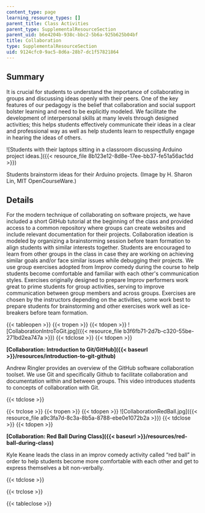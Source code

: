 ```yaml
---
content_type: page
learning_resource_types: []
parent_title: Class Activities
parent_type: SupplementalResourceSection
parent_uid: b6e4204b-938c-bbc2-5b6a-925b625b04bf
title: Collaboration
type: SupplementalResourceSection
uid: 9124cfc0-9ac5-8d6a-28b7-dc1f57821864
---
```


Summary
-------

It is crucial for students to understand the importance of collaborating in groups and discussing ideas openly with their peers. One of the key features of our pedagogy is the belief that collaboration and social support bolster learning and need to be explicitly modeled. We facilitate the development of interpersonal skills at many levels through designed activities; this helps students effectively communicate their ideas in a clear and professional way as well as help students learn to respectfully engage in hearing the ideas of others.

![Students with their laptops sitting in a classroom discussing Arduino project ideas.]({{< resource_file 8b123e12-8d8e-17ee-bb37-fe51a56ac1dd >}})  

Students brainstorm ideas for their Arduino projects. (Image by H. Sharon Lin, MIT OpenCourseWare.)

Details
-------

For the modern technique of collaborating on software projects, we have included a short GitHub tutorial at the beginning of the class and provided access to a common repository where groups can create websites and include relevant documentation for their projects. Collaboration ideation is modeled by organizing a brainstorming session before team formation to align students with similar interests together. Students are encouraged to learn from other groups in the class in case they are working on achieving similar goals and/or face similar issues while debugging their projects. We use group exercises adopted from Improv comedy during the course to help students become comfortable and familiar with each other's communication styles. Exercises originally designed to prepare Improv performers work great to prime students for group activities, serving to improve communication between group members and across groups. Exercises are chosen by the instructors depending on the activities, some work best to prepare students for brainstorming and other exercises work well as ice-breakers before team formation.

{{< tableopen >}}
{{< tropen >}}
{{< tdopen >}}
![CollaborationIntroToGit.jpg]({{< resource_file b3f6fb71-2d7b-c320-55be-271bd2ea747a >}})
{{< tdclose >}}
{{< tdopen >}}


﻿**[Collaboration: Introduction to Git/GitHub]({{< baseurl >}}/resources/introduction-to-git-github)**

Andrew Ringler provides an overview of the GitHub software collaboration toolset. We use Git and specifically Github to facilitate collaboration and documentation within and between groups. This video introduces students to concepts of collaboration with Git.  


{{< tdclose >}}

{{< trclose >}}
{{< tropen >}}
{{< tdopen >}}
﻿![CollaborationRedBall.jpg]({{< resource_file a9c3fa7d-8c3a-8b5a-8788-ebe0e1072b2a >}})
{{< tdclose >}}
{{< tdopen >}}


﻿**[Collaboration: Red Ball During Class]({{< baseurl >}}/resources/red-ball-during-class)**

Kyle Keane leads the class in an improv comedy activity called “red ball” in order to help students become more comfortable with each other and get to express themselves a bit non-verbally.  


{{< tdclose >}}

{{< trclose >}}

{{< tableclose >}}